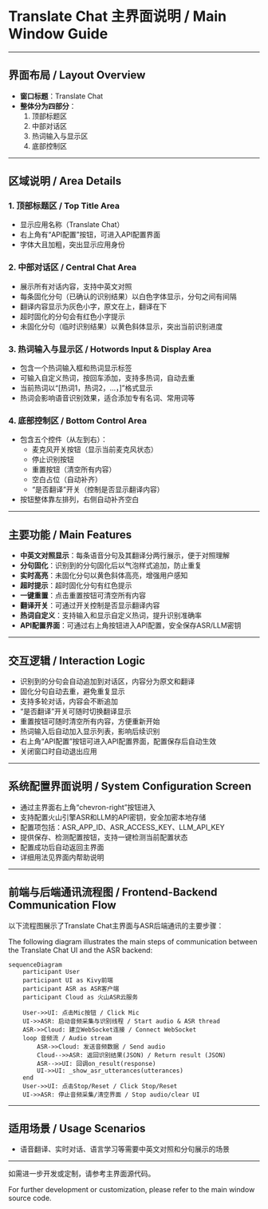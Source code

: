 # Translate Chat 主界面说明 / Main Window Guide

---

## 界面布局 / Layout Overview

- **窗口标题**：Translate Chat
- **整体分为四部分**：
  1. 顶部标题区
  2. 中部对话区
  3. 热词输入与显示区
  4. 底部控制区

---

## 区域说明 / Area Details

### 1. 顶部标题区 / Top Title Area
- 显示应用名称（Translate Chat）
- 右上角有“API配置”按钮，可进入API配置界面
- 字体大且加粗，突出显示应用身份

### 2. 中部对话区 / Central Chat Area
- 展示所有对话内容，支持中英文对照
- 每条固化分句（已确认的识别结果）以白色字体显示，分句之间有间隔
- 翻译内容显示为灰色小字，原文在上，翻译在下
- 超时固化的分句会有红色小字提示
- 未固化分句（临时识别结果）以黄色斜体显示，突出当前识别进度

### 3. 热词输入与显示区 / Hotwords Input & Display Area
- 包含一个热词输入框和热词显示标签
- 可输入自定义热词，按回车添加，支持多热词，自动去重
- 当前热词以“[热词1，热词2，…，]”格式显示
- 热词会影响语音识别效果，适合添加专有名词、常用词等

### 4. 底部控制区 / Bottom Control Area
- 包含五个控件（从左到右）：
  - 麦克风开关按钮（显示当前麦克风状态）
  - 停止识别按钮
  - 重置按钮（清空所有内容）
  - 空白占位（自动补齐）
  - “是否翻译”开关（控制是否显示翻译内容）
- 按钮整体靠左排列，右侧自动补齐空白

---

## 主要功能 / Main Features

- **中英文对照显示**：每条语音分句及其翻译分两行展示，便于对照理解
- **分句固化**：识别到的分句固化后以气泡样式追加，防止重复
- **实时高亮**：未固化分句以黄色斜体高亮，增强用户感知
- **超时提示**：超时固化分句有红色提示
- **一键重置**：点击重置按钮可清空所有内容
- **翻译开关**：可通过开关控制是否显示翻译内容
- **热词自定义**：支持输入和显示自定义热词，提升识别准确率
- **API配置界面**：可通过右上角按钮进入API配置，安全保存ASR/LLM密钥

---

## 交互逻辑 / Interaction Logic

- 识别到的分句会自动追加到对话区，内容分为原文和翻译
- 固化分句自动去重，避免重复显示
- 支持多轮对话，内容会不断追加
- “是否翻译”开关可随时切换翻译显示
- 重置按钮可随时清空所有内容，方便重新开始
- 热词输入后自动加入显示列表，影响后续识别
- 右上角“API配置”按钮可进入API配置界面，配置保存后自动生效
- 关闭窗口时自动退出应用

---

## 系统配置界面说明 / System Configuration Screen

- 通过主界面右上角“chevron-right”按钮进入
- 支持配置火山引擎ASR和LLM的API密钥，安全加密本地存储
- 配置项包括：ASR_APP_ID、ASR_ACCESS_KEY、LLM_API_KEY
- 提供保存、检测配置按钮，支持一键检测当前配置状态
- 配置成功后自动返回主界面
- 详细用法见界面内帮助说明

---

## 前端与后端通讯流程图 / Frontend-Backend Communication Flow

以下流程图展示了Translate Chat主界面与ASR后端通讯的主要步骤：

The following diagram illustrates the main steps of communication between the Translate Chat UI and the ASR backend:

```mermaid
sequenceDiagram
    participant User
    participant UI as Kivy前端
    participant ASR as ASR客户端
    participant Cloud as 火山ASR云服务

    User->>UI: 点击Mic按钮 / Click Mic
    UI->>ASR: 启动音频采集与识别线程 / Start audio & ASR thread
    ASR->>Cloud: 建立WebSocket连接 / Connect WebSocket
    loop 音频流 / Audio stream
        ASR->>Cloud: 发送音频数据 / Send audio
        Cloud-->>ASR: 返回识别结果(JSON) / Return result (JSON)
        ASR-->>UI: 回调on_result(response)
        UI->>UI: _show_asr_utterances(utterances)
    end
    User->>UI: 点击Stop/Reset / Click Stop/Reset
    UI->>ASR: 停止音频采集/清空界面 / Stop audio/clear UI
```

---

## 适用场景 / Usage Scenarios

- 语音翻译、实时对话、语言学习等需要中英文对照和分句展示的场景

---

如需进一步开发或定制，请参考主界面源代码。

For further development or customization, please refer to the main window source code. 